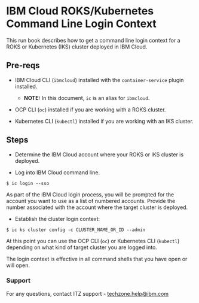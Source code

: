 # IBM Cloud ROKS/Kubernetes Command Line Login Context

This run book describes how to get a command line login context for a ROKS or Kubernetes (IKS) cluster deployed in IBM Cloud.

## Pre-reqs

- IBM Cloud CLI (`ibmcloud`) installed with the `container-service` plugin installed.
  - **NOTE:** In this document, `ic` is an alias for `ibmcloud`.

- OCP CLI (`oc`) installed if you are working with a ROKS cluster.

- Kubernetes CLI (`kubectl`) installed if you are working with an IKS cluster.

## Steps

- Determine the IBM Cloud account where your ROKS or IKS cluster is deployed.

- Log into IBM Cloud command line.
```
$ ic login --sso
```
As part of the IBM Cloud login process, you will be prompted for the account you want to use as a list of numbered accounts.  Provide the number associated with the account where the target cluster is deployed.

- Establish the cluster login context:
```
$ ic ks cluster config -c CLUSTER_NAME_OR_ID --admin
```

At this point you can use the OCP CLI (`oc`) or Kubernetes CLI (`kubectl`) depending on what kind of target cluster you are logged into.

The login context is effective in all command shells that you have open or will open.

### Support

For any questions, contact ITZ support - techzone.help@ibm.com
